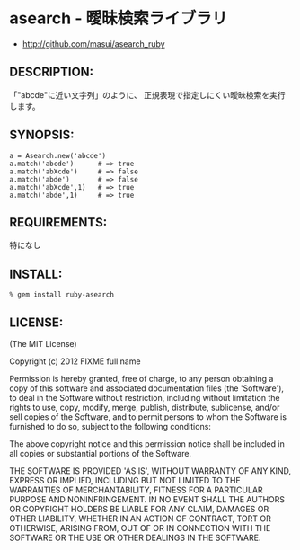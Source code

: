 # asearch - 曖昧検索ライブラリ

* http://github.com/masui/asearch_ruby

## DESCRIPTION:

「"abcde"に近い文字列」のように、
正規表現で指定しにくい曖昧検索を実行します。

## SYNOPSIS:

    a = Asearch.new('abcde')
    a.match('abcde')      # => true
    a.match('abXcde')     # => false
    a.match('abde')       # => false
    a.match('abXcde',1)   # => true
    a.match('abde',1)     # => true

## REQUIREMENTS:

特になし

## INSTALL:

    % gem install ruby-asearch

## LICENSE:

(The MIT License)

Copyright (c) 2012 FIXME full name

Permission is hereby granted, free of charge, to any person obtaining
a copy of this software and associated documentation files (the
'Software'), to deal in the Software without restriction, including
without limitation the rights to use, copy, modify, merge, publish,
distribute, sublicense, and/or sell copies of the Software, and to
permit persons to whom the Software is furnished to do so, subject to
the following conditions:

The above copyright notice and this permission notice shall be
included in all copies or substantial portions of the Software.

THE SOFTWARE IS PROVIDED 'AS IS', WITHOUT WARRANTY OF ANY KIND,
EXPRESS OR IMPLIED, INCLUDING BUT NOT LIMITED TO THE WARRANTIES OF
MERCHANTABILITY, FITNESS FOR A PARTICULAR PURPOSE AND NONINFRINGEMENT.
IN NO EVENT SHALL THE AUTHORS OR COPYRIGHT HOLDERS BE LIABLE FOR ANY
CLAIM, DAMAGES OR OTHER LIABILITY, WHETHER IN AN ACTION OF CONTRACT,
TORT OR OTHERWISE, ARISING FROM, OUT OF OR IN CONNECTION WITH THE
SOFTWARE OR THE USE OR OTHER DEALINGS IN THE SOFTWARE.